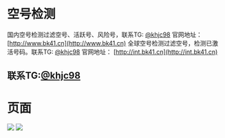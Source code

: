 # 空号检测
国内空号检测过滤空号、活跃号、风险号，联系TG: [@khjc98](https://t.me/khjc98) 官网地址：[http://www.bk41.cn](http://www.bk41.cn) 全球空号检测过滤空号，检测已激活号码。联系TG: [@khjc98](https://t.me/khjc98) 官网地址：
[http://int.bk41.cn](http://int.bk41.cn)
## 联系TG:[@khjc98](https://t.me/khjc98)

# 页面
![](https://konghaojiance.github.io/images/2.jpg)
![](https://konghaojiance.github.io/images/1.jpg)
